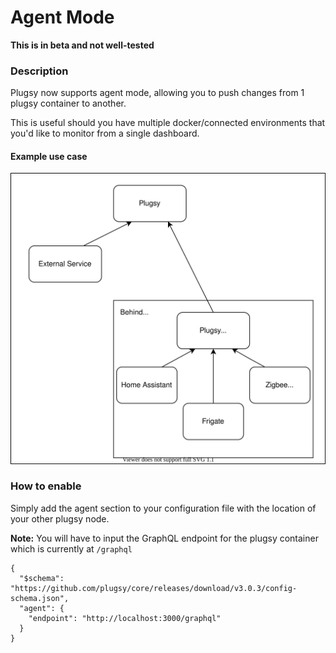 # Agent Mode

**This is in beta and not well-tested**

### Description

Plugsy now supports agent mode, allowing you to push changes from 1 plugsy container to another. 

This is useful should you have multiple docker/connected environments that you'd like to monitor from a single dashboard.


#### Example use case

![Plugsy Agent Mode Use Case](images/agent-mode.svg)

### How to enable

Simply add the agent section to your configuration file with the location of your other plugsy node.

**Note:** You will have to input the GraphQL endpoint for the plugsy container which is currently at `/graphql`

```jsonc
{
  "$schema": "https://github.com/plugsy/core/releases/download/v3.0.3/config-schema.json",
  "agent": {
    "endpoint": "http://localhost:3000/graphql"
  }
}
```
